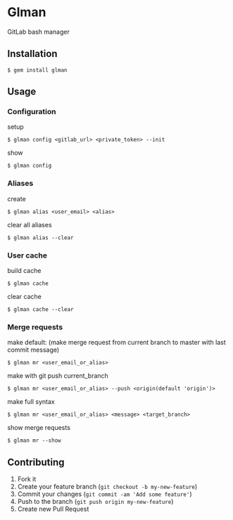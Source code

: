 # Glman

GitLab bash manager

## Installation

    $ gem install glman

## Usage

### Configuration

setup

    $ glman config <gitlab_url> <private_token> --init

show

    $ glman config

### Aliases

create 

    $ glman alias <user_email> <alias>

clear all aliases

    $ glman alias --clear

### User cache

build cache

    $ glman cache

clear cache

    $ glman cache --clear

### Merge requests

make default: (make merge request from current branch to master with last commit message)

    $ glman mr <user_email_or_alias>

make with git push <origin> current_branch

    $ glman mr <user_email_or_alias> --push <origin(default 'origin')>

make full syntax

    $ glman mr <user_email_or_alias> <message> <target_branch>

show merge requests

    $ glman mr --show


## Contributing

1. Fork it
2. Create your feature branch (`git checkout -b my-new-feature`)
3. Commit your changes (`git commit -am 'Add some feature'`)
4. Push to the branch (`git push origin my-new-feature`)
5. Create new Pull Request
